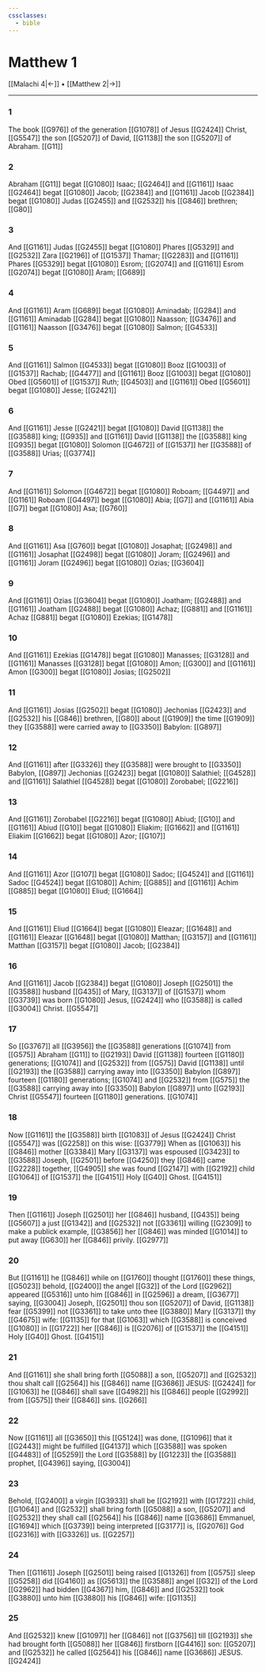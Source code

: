 ```yaml
---
cssclasses:
  - bible
---
```

# Matthew 1

[[Malachi 4|←]] • [[Matthew 2|→]]

---

### 1
The book [[G976]] of the generation [[G1078]] of Jesus [[G2424]] Christ, [[G5547]] the son [[G5207]] of David, [[G1138]] the son [[G5207]] of Abraham. [[G11]]

### 2
Abraham [[G11]] begat [[G1080]] Isaac; [[G2464]] and [[G1161]] Isaac [[G2464]] begat [[G1080]] Jacob; [[G2384]] and [[G1161]] Jacob [[G2384]] begat [[G1080]] Judas [[G2455]] and [[G2532]] his [[G846]] brethren; [[G80]]

### 3
And [[G1161]] Judas [[G2455]] begat [[G1080]] Phares [[G5329]] and [[G2532]] Zara [[G2196]] of [[G1537]] Thamar; [[G2283]] and [[G1161]] Phares [[G5329]] begat [[G1080]] Esrom; [[G2074]] and [[G1161]] Esrom [[G2074]] begat [[G1080]] Aram; [[G689]]

### 4
And [[G1161]] Aram [[G689]] begat [[G1080]] Aminadab; [[G284]] and [[G1161]] Aminadab [[G284]] begat [[G1080]] Naasson; [[G3476]] and [[G1161]] Naasson [[G3476]] begat [[G1080]] Salmon; [[G4533]]

### 5
And [[G1161]] Salmon [[G4533]] begat [[G1080]] Booz [[G1003]] of [[G1537]] Rachab; [[G4477]] and [[G1161]] Booz [[G1003]] begat [[G1080]] Obed [[G5601]] of [[G1537]] Ruth; [[G4503]] and [[G1161]] Obed [[G5601]] begat [[G1080]] Jesse; [[G2421]]

### 6
And [[G1161]] Jesse [[G2421]] begat [[G1080]] David [[G1138]] the [[G3588]] king; [[G935]] and [[G1161]] David [[G1138]] the [[G3588]] king [[G935]] begat [[G1080]] Solomon [[G4672]] of [[G1537]] her [[G3588]]  of [[G3588]] Urias; [[G3774]]

### 7
And [[G1161]] Solomon [[G4672]] begat [[G1080]] Roboam; [[G4497]] and [[G1161]] Roboam [[G4497]] begat [[G1080]] Abia; [[G7]] and [[G1161]] Abia [[G7]] begat [[G1080]] Asa; [[G760]]

### 8
And [[G1161]] Asa [[G760]] begat [[G1080]] Josaphat; [[G2498]] and [[G1161]] Josaphat [[G2498]] begat [[G1080]] Joram; [[G2496]] and [[G1161]] Joram [[G2496]] begat [[G1080]] Ozias; [[G3604]]

### 9
And [[G1161]] Ozias [[G3604]] begat [[G1080]] Joatham; [[G2488]] and [[G1161]] Joatham [[G2488]] begat [[G1080]] Achaz; [[G881]] and [[G1161]] Achaz [[G881]] begat [[G1080]] Ezekias; [[G1478]]

### 10
And [[G1161]] Ezekias [[G1478]] begat [[G1080]] Manasses; [[G3128]] and [[G1161]] Manasses [[G3128]] begat [[G1080]] Amon; [[G300]] and [[G1161]] Amon [[G300]] begat [[G1080]] Josias; [[G2502]]

### 11
And [[G1161]] Josias [[G2502]] begat [[G1080]] Jechonias [[G2423]] and [[G2532]] his [[G846]] brethren, [[G80]] about [[G1909]] the time [[G1909]] they [[G3588]] were carried away to [[G3350]] Babylon: [[G897]]

### 12
And [[G1161]] after [[G3326]] they [[G3588]] were brought to [[G3350]] Babylon, [[G897]] Jechonias [[G2423]] begat [[G1080]] Salathiel; [[G4528]] and [[G1161]] Salathiel [[G4528]] begat [[G1080]] Zorobabel; [[G2216]]

### 13
And [[G1161]] Zorobabel [[G2216]] begat [[G1080]] Abiud; [[G10]] and [[G1161]] Abiud [[G10]] begat [[G1080]] Eliakim; [[G1662]] and [[G1161]] Eliakim [[G1662]] begat [[G1080]] Azor; [[G107]]

### 14
And [[G1161]] Azor [[G107]] begat [[G1080]] Sadoc; [[G4524]] and [[G1161]] Sadoc [[G4524]] begat [[G1080]] Achim; [[G885]] and [[G1161]] Achim [[G885]] begat [[G1080]] Eliud; [[G1664]]

### 15
And [[G1161]] Eliud [[G1664]] begat [[G1080]] Eleazar; [[G1648]] and [[G1161]] Eleazar [[G1648]] begat [[G1080]] Matthan; [[G3157]] and [[G1161]] Matthan [[G3157]] begat [[G1080]] Jacob; [[G2384]]

### 16
And [[G1161]] Jacob [[G2384]] begat [[G1080]] Joseph [[G2501]] the [[G3588]] husband [[G435]] of Mary, [[G3137]] of [[G1537]] whom [[G3739]] was born [[G1080]] Jesus, [[G2424]] who [[G3588]] is called [[G3004]] Christ. [[G5547]]

### 17
So [[G3767]] all [[G3956]] the [[G3588]] generations [[G1074]] from [[G575]] Abraham [[G11]] to [[G2193]] David [[G1138]] fourteen [[G1180]] generations; [[G1074]] and [[G2532]] from [[G575]] David [[G1138]] until [[G2193]] the [[G3588]] carrying away into [[G3350]] Babylon [[G897]] fourteen [[G1180]] generations; [[G1074]] and [[G2532]] from [[G575]] the [[G3588]] carrying away into [[G3350]] Babylon [[G897]] unto [[G2193]] Christ [[G5547]] fourteen [[G1180]] generations. [[G1074]]

### 18
Now [[G1161]] the [[G3588]] birth [[G1083]] of Jesus [[G2424]] Christ [[G5547]] was [[G2258]] on this wise: [[G3779]] When as [[G1063]] his [[G846]] mother [[G3384]] Mary [[G3137]] was espoused [[G3423]] to [[G3588]] Joseph, [[G2501]] before [[G4250]] they [[G846]] came [[G2228]] together, [[G4905]] she was found [[G2147]] with [[G2192]] child [[G1064]] of [[G1537]] the [[G4151]] Holy [[G40]] Ghost. [[G4151]]

### 19
Then [[G1161]] Joseph [[G2501]] her [[G846]] husband, [[G435]] being [[G5607]] a just [[G1342]] and [[G2532]] not [[G3361]] willing [[G2309]] to make a publick example, [[G3856]] her [[G846]] was minded [[G1014]] to put away [[G630]] her [[G846]] privily. [[G2977]]

### 20
But [[G1161]] he [[G846]] while on [[G1760]] thought [[G1760]] these things, [[G5023]] behold, [[G2400]] the angel [[G32]] of the Lord [[G2962]] appeared [[G5316]] unto him [[G846]] in [[G2596]] a dream, [[G3677]] saying, [[G3004]] Joseph, [[G2501]] thou son [[G5207]] of David, [[G1138]] fear [[G5399]] not [[G3361]] to take unto thee [[G3880]] Mary [[G3137]] thy [[G4675]] wife: [[G1135]] for that [[G1063]] which [[G3588]] is conceived [[G1080]] in [[G1722]] her [[G846]] is [[G2076]] of [[G1537]] the [[G4151]] Holy [[G40]] Ghost. [[G4151]]

### 21
And [[G1161]] she shall bring forth [[G5088]] a son, [[G5207]] and [[G2532]] thou shalt call [[G2564]] his [[G846]] name [[G3686]] JESUS: [[G2424]] for [[G1063]] he [[G846]] shall save [[G4982]] his [[G846]] people [[G2992]] from [[G575]] their [[G846]] sins. [[G266]]

### 22
Now [[G1161]] all [[G3650]] this [[G5124]] was done, [[G1096]] that it [[G2443]] might be fulfilled [[G4137]] which [[G3588]] was spoken [[G4483]] of [[G5259]] the Lord [[G3588]] by [[G1223]] the [[G3588]] prophet, [[G4396]] saying, [[G3004]]

### 23
Behold, [[G2400]] a virgin [[G3933]] shall be [[G2192]] with [[G1722]] child, [[G1064]] and [[G2532]] shall bring forth [[G5088]] a son, [[G5207]] and [[G2532]] they shall call [[G2564]] his [[G846]] name [[G3686]] Emmanuel, [[G1694]] which [[G3739]] being interpreted [[G3177]] is, [[G2076]] God [[G2316]] with [[G3326]] us. [[G2257]]

### 24
Then [[G1161]] Joseph [[G2501]] being raised [[G1326]] from [[G575]] sleep [[G5258]] did [[G4160]] as [[G5613]] the [[G3588]] angel [[G32]] of the Lord [[G2962]] had bidden [[G4367]] him, [[G846]] and [[G2532]] took [[G3880]] unto him [[G3880]] his [[G846]] wife: [[G1135]]

### 25
And [[G2532]] knew [[G1097]] her [[G846]] not [[G3756]] till [[G2193]] she had brought forth [[G5088]] her [[G846]] firstborn [[G4416]] son: [[G5207]] and [[G2532]] he called [[G2564]] his [[G846]] name [[G3686]] JESUS. [[G2424]]